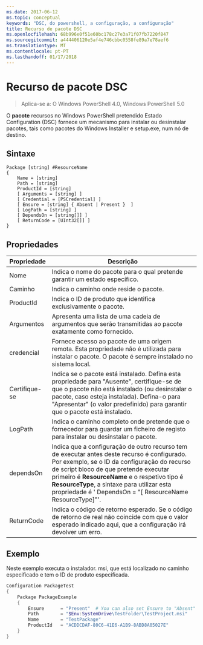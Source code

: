 ```yaml
---
ms.date: 2017-06-12
ms.topic: conceptual
keywords: "DSC, do powershell, a configuração, a configuração"
title: Recurso de pacote DSC
ms.openlocfilehash: 68b996e0f51e60bc178c27e3a71f07fb7220f847
ms.sourcegitcommit: a444406120e5af4e746cbbc0558fe89a7e78aef6
ms.translationtype: MT
ms.contentlocale: pt-PT
ms.lasthandoff: 01/17/2018
---
```

# <a name="dsc-package-resource"></a>Recurso de pacote DSC

> Aplica-se a: O Windows PowerShell 4.0, Windows PowerShell 5.0

O **pacote** recursos no Windows PowerShell pretendido Estado Configuration (DSC) fornece um mecanismo para instalar ou desinstalar pacotes, tais como pacotes do Windows Installer e setup.exe, num nó de destino.

## <a name="syntax"></a>Sintaxe

```
Package [string] #ResourceName
{
    Name = [string]
    Path = [string]
    ProductId = [string]
    [ Arguments = [string] ]
    [ Credential = [PSCredential] ]
    [ Ensure = [string] { Absent | Present }  ]
    [ LogPath = [string] ]
    [ DependsOn = [string[]] ]
    [ ReturnCode = [UInt32[]] ]
}
```

## <a name="properties"></a>Propriedades
|  Propriedade  |  Descrição   | 
|---|---| 
| Nome| Indica o nome do pacote para o qual pretende garantir um estado específico.| 
| Caminho| Indica o caminho onde reside o pacote.| 
| ProductId| Indica o ID de produto que identifica exclusivamente o pacote.| 
| Argumentos| Apresenta uma lista de uma cadeia de argumentos que serão transmitidas ao pacote exatamente como fornecido.| 
| credencial| Fornece acesso ao pacote de uma origem remota. Esta propriedade não é utilizada para instalar o pacote. O pacote é sempre instalado no sistema local.| 
| Certifique-se| Indica se o pacote está instalado. Defina esta propriedade para "Ausente", certifique-se de que o pacote não está instalado (ou desinstalar o pacote, caso esteja instalada). Defina-o para "Apresentar" (o valor predefinido) para garantir que o pacote está instalado.| 
| LogPath| Indica o caminho completo onde pretende que o fornecedor para guardar um ficheiro de registo para instalar ou desinstalar o pacote.| 
| dependsOn | Indica que a configuração de outro recurso tem de executar antes deste recurso é configurado. Por exemplo, se o ID da configuração do recurso de script bloco de que pretende executar primeiro é **ResourceName** e o respetivo tipo é **ResourceType**, a sintaxe para utilizar esta propriedade é ' DependsOn = "[ ResourceName ResourceType]"'.| 
| ReturnCode| Indica o código de retorno esperado. Se o código de retorno de real não coincide com que o valor esperado indicado aqui, que a configuração irá devolver um erro.| 

## <a name="example"></a>Exemplo

Neste exemplo executa o instalador. msi, que está localizado no caminho especificado e tem o ID de produto especificada.

```powershell
Configuration PackageTest
{
    Package PackageExample
    {
        Ensure      = "Present"  # You can also set Ensure to "Absent"
        Path        = "$Env:SystemDrive\TestFolder\TestProject.msi"
        Name        = "TestPackage"
        ProductId   = "ACDDCDAF-80C6-41E6-A1B9-8ABD8A05027E"
    } 
}
```

